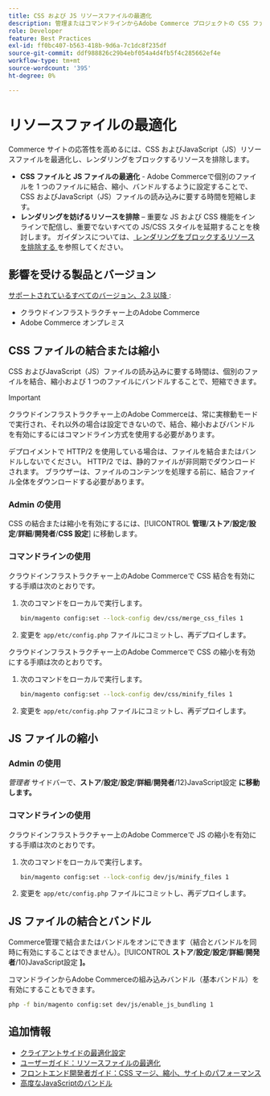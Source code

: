 ```yaml
---
title: CSS および JS リソースファイルの最適化
description: 管理またはコマンドラインからAdobe Commerce プロジェクトの CSS ファイルとJavaScript（JS）ファイルを結合して縮小する方法を説明します。
role: Developer
feature: Best Practices
exl-id: ff0bc407-b563-418b-9d6a-7c1dc8f235df
source-git-commit: ddf988826c29b4ebf054a4d4fb5f4c285662ef4e
workflow-type: tm+mt
source-wordcount: '395'
ht-degree: 0%

---
```


# リソースファイルの最適化

Commerce サイトの応答性を高めるには、CSS およびJavaScript（JS）リソースファイルを最適化し、レンダリングをブロックするリソースを排除します。

- **CSS ファイルと JS ファイルの最適化** - Adobe Commerceで個別のファイルを 1 つのファイルに結合、縮小、バンドルするように設定することで、CSS およびJavaScript（JS）ファイルの読み込みに要する時間を短縮します。
- **レンダリングを妨げるリソースを排除** – 重要な JS および CSS 機能をインラインで配信し、重要でないすべての JS/CSS スタイルを延期することを検討します。 ガイダンスについては、[ レンダリングをブロックするリソースを排除する ](https://web.dev/render-blocking-resources/) を参照してください。

## 影響を受ける製品とバージョン

[ サポートされているすべてのバージョン、2.3 以降 ](../../../release/versions.md):

- クラウドインフラストラクチャー上のAdobe Commerce
- Adobe Commerce オンプレミス

## CSS ファイルの結合または縮小

CSS およびJavaScript（JS）ファイルの読み込みに要する時間は、個別のファイルを結合、縮小および 1 つのファイルにバンドルすることで、短縮できます。

>[!IMPORTANT]
>
>クラウドインフラストラクチャー上のAdobe Commerceは、常に実稼動モードで実行され、それ以外の場合は設定できないので、結合、縮小およびバンドルを有効にするにはコマンドライン方式を使用する必要があります。

デプロイメントで HTTP/2 を使用している場合は、ファイルを結合またはバンドルしないでください。 HTTP/2 では、静的ファイルが非同期でダウンロードされます。 ブラウザーは、ファイルのコンテンツを処理する前に、結合ファイル全体をダウンロードする必要があります。

### Admin の使用

CSS の結合または縮小を有効にするには、[!UICONTROL **管理**/**ストア**/**設定**/**設定**/**詳細**/**開発者**/**CSS 設定**] に移動します。

### コマンドラインの使用

クラウドインフラストラクチャー上のAdobe Commerceで CSS 結合を有効にする手順は次のとおりです。

1. 次のコマンドをローカルで実行します。

   ```bash
   bin/magento config:set --lock-config dev/css/merge_css_files 1
   ```

1. 変更を `app/etc/config.php` ファイルにコミットし、再デプロイします。

クラウドインフラストラクチャー上のAdobe Commerceで CSS の縮小を有効にする手順は次のとおりです。

1. 次のコマンドをローカルで実行します。

   ```bash
   bin/magento config:set --lock-config dev/css/minify_files 1
   ```

1. 変更を `app/etc/config.php` ファイルにコミットし、再デプロイします。

## JS ファイルの縮小

### Admin の使用

*管理者* サイドバーで、**ストア**/**設定**/**設定**/**詳細**/**開発者**/12}JavaScript設定 **に移動します。**

### コマンドラインの使用

クラウドインフラストラクチャー上のAdobe Commerceで JS の縮小を有効にする手順は次のとおりです。

1. 次のコマンドをローカルで実行します。

   ```bash
   bin/magento config:set --lock-config dev/js/minify_files 1
   ```

1. 変更を `app/etc/config.php` ファイルにコミットし、再デプロイします。

## JS ファイルの結合とバンドル

Commerce管理で結合またはバンドルをオンにできます（結合とバンドルを同時に有効にすることはできません）。[!UICONTROL **ストア**/**設定**/**設定**/**詳細**/**開発者**/10}JavaScript設定 **]。**

コマンドラインからAdobe Commerceの組み込みバンドル（基本バンドル）を有効にすることもできます。

```bash
php -f bin/magento config:set dev/js/enable_js_bundling 1
```

## 追加情報

- [クライアントサイドの最適化設定](../../../performance/configuration.md#client-side-optimization-settings)
- [ ユーザーガイド：リソースファイルの最適化 ](https://docs.magento.com/user-guide/system/file-optimization.html)
- [ フロントエンド開発者ガイド：CSS マージ、縮小、サイトのパフォーマンス ](https://developer.adobe.com/commerce/frontend-core/guide/css/#css-merging-minification-and-performance)
- [高度なJavaScriptのバンドル](../../../performance/advanced-js-bundling.md)
